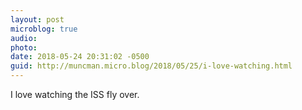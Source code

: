 ```yaml
---
layout: post
microblog: true
audio: 
photo: 
date: 2018-05-24 20:31:02 -0500
guid: http://muncman.micro.blog/2018/05/25/i-love-watching.html
---
```

I love watching the ISS fly over. 
